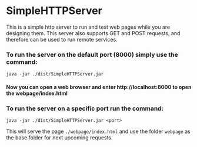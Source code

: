 # SimpleHTTPServer
This is a simple http server to run and test web pages while you are designing them.
This server also supports GET and POST requests, and therefore can be used to run remote services.

### To run the server on the default port (8000) simply use the command:

`java -jar ./dist/SimpleHTTPServer.jar`

#### Now you can open a web browser and enter http://localhost:8000 to open the webpage/index.html

### To run the server on a specific port run the command:

`java -jar ./dist/SimpleHTTPServer.jar <port>`

This will serve the page `./webpage/index.html` and use the folder `webpage` as the base folder for next upcoming requests.


